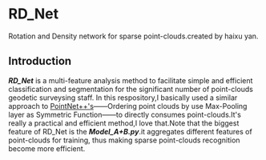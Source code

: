# RD_Net
Rotation and Density network for sparse point-clouds.created by haixu yan.

## Introduction
***RD_Net*** is a multi-feature analysis method to facilitate simple and efficient classification and segmentation for the significant number of point-clouds geodetic surveysing staff. In this respository,I basically used a similar approach to [PointNet++'s](https://github.com/charlesq34/pointnet2)——Ordering point clouds by use Max-Pooling layer as Symmetric Function——to directly consumes point-clouds.It's really a practical and efficient method,I love that.Note that the biggest feature of RD_Net is the ***Model_A+B.py***.it aggregates different features of point-clouds for training, thus making sparse point-clouds recognition become more efficient.